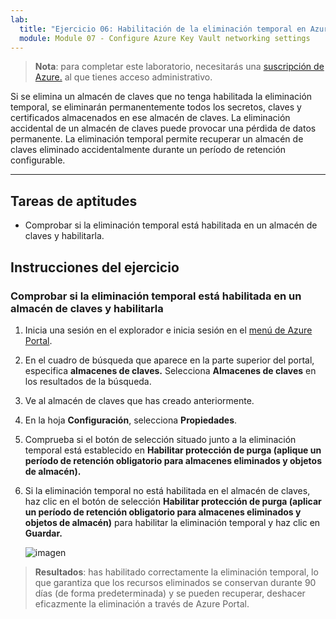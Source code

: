 ```yaml
---
lab:
  title: "Ejercicio 06: Habilitación de la eliminación temporal en Azure Key\_Vault"
  module: Module 07 - Configure Azure Key Vault networking settings
---
```



>**Nota**: para completar este laboratorio, necesitarás una [suscripción de Azure.](https://azure.microsoft.com/en-us/free/?azure-portal=true) al que tienes acceso administrativo. 


Si se elimina un almacén de claves que no tenga habilitada la eliminación temporal, se eliminarán permanentemente todos los secretos, claves y certificados almacenados en ese almacén de claves. La eliminación accidental de un almacén de claves puede provocar una pérdida de datos permanente. La eliminación temporal permite recuperar un almacén de claves eliminado accidentalmente durante un período de retención configurable.

---

## Tareas de aptitudes

- Comprobar si la eliminación temporal está habilitada en un almacén de claves y habilitarla.

## Instrucciones del ejercicio 

### Comprobar si la eliminación temporal está habilitada en un almacén de claves y habilitarla

1. Inicia una sesión en el explorador e inicia sesión en el [menú de Azure Portal](https://portal.azure.com/).
  
2. En el cuadro de búsqueda que aparece en la parte superior del portal, especifica **almacenes de claves.** Selecciona **Almacenes de claves** en los resultados de la búsqueda.
   
3. Ve al almacén de claves que has creado anteriormente.

4. En la hoja **Configuración**, selecciona **Propiedades**.

5. Comprueba si el botón de selección situado junto a la eliminación temporal está establecido en **Habilitar protección de purga (aplique un período de retención obligatorio para almacenes eliminados y objetos de almacén).**

6. Si la eliminación temporal no está habilitada en el almacén de claves, haz clic en el botón de selección **Habilitar protección de purga (aplicar un período de retención obligatorio para almacenes eliminados y objetos de almacén)** para habilitar la eliminación temporal y haz clic en **Guardar.**

   ![imagen](https://github.com/user-attachments/assets/8cc1d810-5a15-43fb-9dd8-1484af65897e)

> **Resultados**: has habilitado correctamente la eliminación temporal, lo que garantiza que los recursos eliminados se conservan durante 90 días (de forma predeterminada) y se pueden recuperar, deshacer eficazmente la eliminación a través de Azure Portal.
